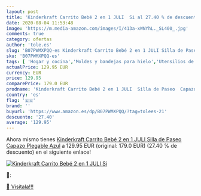 ```yaml
---
layout: post
title: 'Kinderkraft Carrito Bebé 2 en 1 JULI  Si al 27.40 % de descuento'
date: 2020-08-04 11:53:48
image: 'https://m.media-amazon.com/images/I/413a-xWNYhL._SL400_.jpg'
comments: true
category: ofertas
author: 'tole.es'
slug: 'B07PWMXPQQ-es Kinderkraft Carrito Bebé 2 en 1 JULI Silla de Paseo Capazo...'
sku: 'B07PWMXPQQ-es'
tags: [ 'Hogar y cocina','Moldes y bandejas para hielo','Utensilios de bar','Utensilios de cocina','bebé', ]
actualPrice: 129.95 EUR
currency: EUR
price: 129.95
comparePrice: 179.0 EUR
prodname: 'Kinderkraft Carrito Bebé 2 en 1 JULI  Silla de Paseo  Capazo  Plegable  Azul'
country: 'es'
flag: '🇪🇸'
brand: ''
buyurl: 'https://www.amazon.es/dp/B07PWMXPQQ/?tag=tolees-21'
descuento: '27.40'
average: '129.95'
---
```


Ahora mismo tienes [Kinderkraft Carrito Bebé 2 en 1 JULI  Silla de Paseo  Capazo  Plegable  Azul](https://www.amazon.es/dp/B07PWMXPQQ/?tag=tolees-21) a 129.95 EUR (original: 179.0 EUR) (27.40 %  de descuento) en el siguiente enlace!

[![Kinderkraft Carrito Bebé 2 en 1 JULI  Si](https://m.media-amazon.com/images/I/413a-xWNYhL._SL400_.jpg)](https://www.amazon.es/dp/B07PWMXPQQ/?tag=tolees-21)

🔎:


[🛒 Visítala!!!](https://www.amazon.es/dp/B07PWMXPQQ/?tag=tolees-21)
